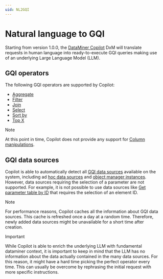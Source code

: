 ```yaml
---
uid: NL2GQI
---
```


# Natural language to GQI

Starting from version 1.0.0, the [DataMiner Copilot](xref:Copilot_DxM) DxM will translate requests in human language into ready-to-execute GQI queries making use of an underlying Large Language Model (LLM). 

## GQI operators

The following GQI operators are supported by Copilot:

- [Aggregate](xref:GQI_Aggregate)
- [Filter](xref:GQI_Filter)
- [Join](xref:GQI_Join)
- [Select](xref:GQI_Select)
- [Sort by](xref:GQI_Sort)
- [Top X](xref:GQI_Top_X)

> [!NOTE]
> At this point in time, Copilot does not provide any support for [Column manipulations](xref:GQI_Column_manipulations).

## GQI data sources 

Copilot is able to automatically detect all [GQI data sources](xref:Query_data_sources) available on the system, including ad [hoc data sources](xref:Get_ad_hoc_data) and [object manager instances](xref:Get_object_manager_instances). However, data sources requiring the selection of a parameter are not supported. For example, it is  not possible to use data sources like [Get parameter table by ID](xref:Get_parameter_table_by_ID) that requires the selection of an element ID.

> [!NOTE]
> For performance reasons, Copilot caches all the information about GQI data sources. This cache is refreshed once a day at a random time. Therefore, newly added data sources might be unavailable for a short time after creation.

> [!IMPORTANT]
> While Copilot is able to enrich the underlying LLM with fundamental dataminer context, it is important to keep in mind that the LLM has no information about the data actually contained in the many data sources. For this reason, it might have a hard time picking the perfect operator every time. This can usually be overcome by rephrasing the initial request with more specific instructions.